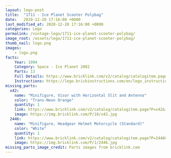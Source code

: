 ```yaml
---
layout: lego-post
title:  "1711 - Ice Planet Scooter Polybag"
date:   2020-12-20 17:16:00 +0000
last_modified_at: 2020-12-20 17:16:00 +0000
categories: Lego
permalink: /vintage-lego/1711-ice-planet-scooter-polybag/
image_root: /assets/lego/1711-ice-planet-scooter-polybag/
thumb_nail: logo.png
images:
    - logo.png
facts:
    Year: 1994
    Category: Space - Ice Planet 2002
    Parts: 13
    Full Details: https://www.bricklink.com/v2/catalog/catalogitem.page?S=1711-1
    Instructions: https://lego.brickinstructions.com/en/lego_instructions/set/1711/Ice_Planet_Scooter
missing_parts:
  x42:
    name: "Minifigure, Visor with Horizontal Slit and Antenna"
    color: "Trans-Neon Orange"
    quantity: 1
    link: https://www.bricklink.com/v2/catalog/catalogitem.page?P=x42&idColor=18
    image: https://img.bricklink.com/P/18/x42.jpg
  2446:
    name: "Minifigure, Headgear Helmet Motorcycle (Standard)"
    color: "White"
    quantity: 1
    link: https://www.bricklink.com/v2/catalog/catalogitem.page?P=2446&idColor=1
    image: https://img.bricklink.com/P/1/2446.jpg
missing_parts_image_credit: Parts images from bricklink.com
---
```

